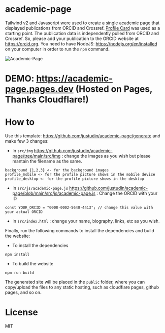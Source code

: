 # academic-page
Tailwind v2 and Javascript were used to create a single academic page that displayed publications from ORCID and Crossref. [Profile Card](https://github.com/tailwindtoolbox/Profile-Card) was used as a starting point.
The publication data is independently pulled from ORCID and Crossref. So, please add your publication to the ORCID website at https://orcid.org.
You need to have NodeJS: https://nodejs.org/en/installed on your computer in order to run the `npm` command.

![Academic-Page](academic-page-demo.gif)


# DEMO: https://academic-page.pages.dev (Hosted on Pages, Thanks Cloudflare!)

# How to
Use this template: https://github.com/justudin/academic-page/generate and make few 3 changes:

- In `src/img` https://github.com/justudin/academic-page/tree/main/src/img : change the images as you wish but please mantain the filename as the same.
```
background_{1,2,3} <- for the background images
profile_mobile <- for the profile picture shows in the mobile device
profile_desktop <- for the profile picture shows in the desktop
```

- In `src/js/academic-page.js` https://github.com/justudin/academic-page/blob/main/src/js/academic-page.js : Change the ORCID with your ID
```
const YOUR_ORCID = "0000-0002-5640-4413"; // change this value with your actual ORCID

``` 

- In `src/index.html` : change your name, biography, links, etc as you wish.

Finally, run the following commands to install the dependencies and build the website:

- To install the dependencies
```
npm install 
```

- To build the website
```
npm run build
```

The generated site will be placed in the `public` folder, where you can copy/upload the files to any static hosting, such as cloudflare pages, github pages, and so on.

# License
MIT